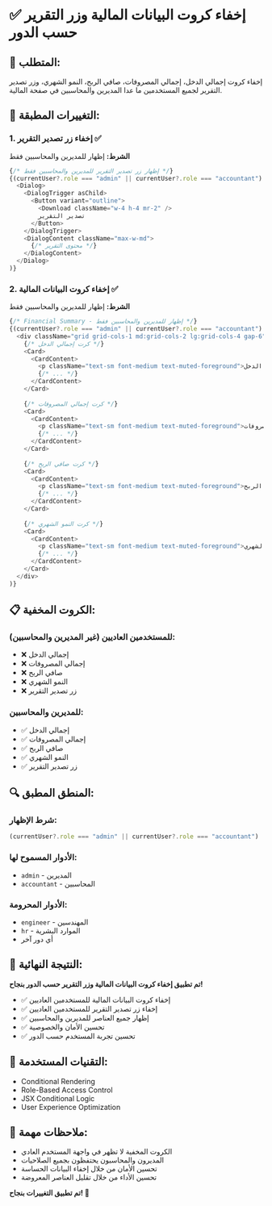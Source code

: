 # ✅ إخفاء كروت البيانات المالية وزر التقرير حسب الدور

## 🎯 **المتطلب:**
إخفاء كروت إجمالي الدخل، إجمالي المصروفات، صافي الربح، النمو الشهري، وزر تصدير التقرير لجميع المستخدمين ما عدا المديرين والمحاسبين في صفحة المالية.

## 🔧 **التغييرات المطبقة:**

### 1. **إخفاء زر تصدير التقرير** ✅
**الشرط:** إظهار للمديرين والمحاسبين فقط
```typescript
{/* إظهار زر تصدير التقرير للمديرين والمحاسبين فقط */}
{(currentUser?.role === "admin" || currentUser?.role === "accountant") && (
  <Dialog>
    <DialogTrigger asChild>
      <Button variant="outline">
        <Download className="w-4 h-4 mr-2" />
        تصدير التقرير
      </Button>
    </DialogTrigger>
    <DialogContent className="max-w-md">
      {/* محتوى التقرير */}
    </DialogContent>
  </Dialog>
)}
```

### 2. **إخفاء كروت البيانات المالية** ✅
**الشرط:** إظهار للمديرين والمحاسبين فقط
```typescript
{/* Financial Summary - إظهار للمديرين والمحاسبين فقط */}
{(currentUser?.role === "admin" || currentUser?.role === "accountant") && (
  <div className="grid grid-cols-1 md:grid-cols-2 lg:grid-cols-4 gap-6">
    {/* كرت إجمالي الدخل */}
    <Card>
      <CardContent>
        <p className="text-sm font-medium text-muted-foreground">إجمالي الدخل</p>
        {/* ... */}
      </CardContent>
    </Card>
    
    {/* كرت إجمالي المصروفات */}
    <Card>
      <CardContent>
        <p className="text-sm font-medium text-muted-foreground">إجمالي المصروفات</p>
        {/* ... */}
      </CardContent>
    </Card>
    
    {/* كرت صافي الربح */}
    <Card>
      <CardContent>
        <p className="text-sm font-medium text-muted-foreground">صافي الربح</p>
        {/* ... */}
      </CardContent>
    </Card>
    
    {/* كرت النمو الشهري */}
    <Card>
      <CardContent>
        <p className="text-sm font-medium text-muted-foreground">النمو الشهري</p>
        {/* ... */}
      </CardContent>
    </Card>
  </div>
)}
```

## 📋 **الكروت المخفية:**

### **للمستخدمين العاديين (غير المديرين والمحاسبين):**
- ❌ إجمالي الدخل
- ❌ إجمالي المصروفات  
- ❌ صافي الربح
- ❌ النمو الشهري
- ❌ زر تصدير التقرير

### **للمديرين والمحاسبين:**
- ✅ إجمالي الدخل
- ✅ إجمالي المصروفات
- ✅ صافي الربح
- ✅ النمو الشهري
- ✅ زر تصدير التقرير

## 🔍 **المنطق المطبق:**

### **شرط الإظهار:**
```typescript
(currentUser?.role === "admin" || currentUser?.role === "accountant")
```

### **الأدوار المسموح لها:**
- `admin` - المديرين
- `accountant` - المحاسبين

### **الأدوار المحرومة:**
- `engineer` - المهندسين
- `hr` - الموارد البشرية
- أي دور آخر

## 🎉 **النتيجة النهائية:**

**تم تطبيق إخفاء كروت البيانات المالية وزر التقرير حسب الدور بنجاح!**

- ✅ إخفاء كروت البيانات المالية للمستخدمين العاديين
- ✅ إخفاء زر تصدير التقرير للمستخدمين العاديين
- ✅ إظهار جميع العناصر للمديرين والمحاسبين
- ✅ تحسين الأمان والخصوصية
- ✅ تحسين تجربة المستخدم حسب الدور

## 🔧 **التقنيات المستخدمة:**
- Conditional Rendering
- Role-Based Access Control
- JSX Conditional Logic
- User Experience Optimization

## 📝 **ملاحظات مهمة:**
- الكروت المخفية لا تظهر في واجهة المستخدم العادي
- المديرون والمحاسبون يحتفظون بجميع الصلاحيات
- تحسين الأمان من خلال إخفاء البيانات الحساسة
- تحسين الأداء من خلال تقليل العناصر المعروضة

**تم تطبيق التغييرات بنجاح! 🎉** 